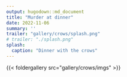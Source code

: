```yaml
---
output: hugodown::md_document
title: "Murder at dinner"
date: 2022-11-06
summary: ''
trailer: "gallery/crows/splash.png"
# trailer: "./splash.png"
splash:
  caption: "Dinner with the crows"
---
```


{{< foldergallery src="gallery/crows/imgs" >}}

